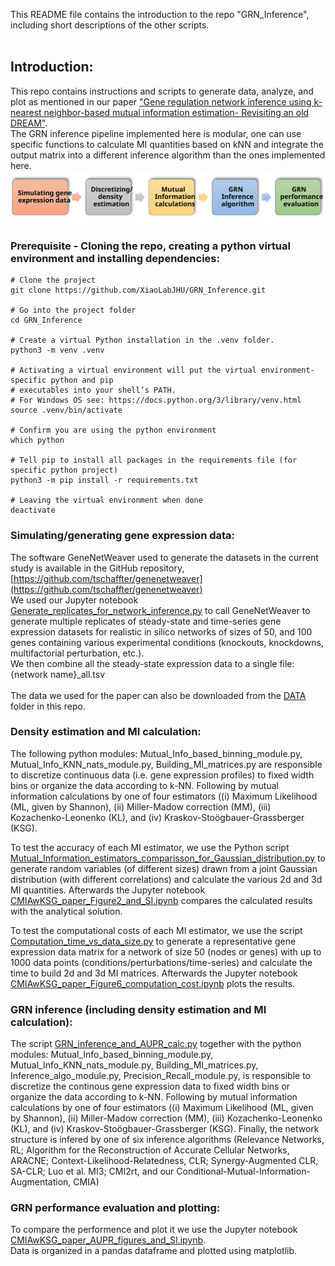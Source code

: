 This README file contains the introduction to the repo "GRN_Inference", including short descriptions of the other scripts.<br>
<br>
## Introduction:<br>
This repo contains instructions and scripts to generate data, analyze, and plot as mentioned in our paper ["Gene regulation network inference using k-nearest neighbor-based mutual information estimation- Revisiting an old DREAM"](https://bmcbioinformatics.biomedcentral.com/articles/10.1186/s12859-022-05047-5).<br>
The GRN inference pipeline implemented here is modular, one can use specific functions to calculate MI quantities based on kNN and integrate the output matrix into a different inference algorithm than the ones implemented here.<br>
![GRN inference pipeline:](/GRN_inference_pipeline.svg)<br>

### Prerequisite - Cloning the repo, creating a python virtual environment and installing dependencies:
```
# Clone the project
git clone https://github.com/XiaoLabJHU/GRN_Inference.git

# Go into the project folder
cd GRN_Inference

# Create a virtual Python installation in the .venv folder.
python3 -m venv .venv

# Activating a virtual environment will put the virtual environment-specific python and pip
# executables into your shell’s PATH.
# For Windows OS see: https://docs.python.org/3/library/venv.html
source .venv/bin/activate

# Confirm you are using the python environment
which python

# Tell pip to install all packages in the requirements file (for specific python project)
python3 -m pip install -r requirements.txt

# Leaving the virtual environment when done
deactivate
```

### Simulating/generating gene expression data:<br>
The software GeneNetWeaver used to generate the datasets in the current study is available in the GitHub repository, [https://github.com/tschaffter/genenetweaver](https://github.com/tschaffter/genenetweaver)<br>
We used our Jupyter notebook [Generate_replicates_for_network_inference.py](/CODE/Generate_replicates_for_network_inference.py) to call GeneNetWeaver to generate multiple replicates of steady-state and time-series gene expression datasets for realistic in silico networks of sizes of 50, and 100 genes containing various experimental conditions (knockouts, knockdowns, multifactorial perturbation, etc.).<br>
We then combine all the steady-state expression data to a single file: {network name}_all.tsv<br>
<br>
The data we used for the paper can also be downloaded from the [DATA](/DATA/) folder in this repo.<br>

### Density estimation and MI calculation:<br>
The following python modules: Mutual_Info_based_binning_module.py, Mutual_Info_KNN_nats_module.py, Building_MI_matrices.py are responsible to discretize continuous data (i.e. gene expression profiles) to fixed width bins or organize the data according to k-NN. Following by mutual information calculations by one of four estimators ((i) Maximum Likelihood (ML, given by Shannon), (ii) Miller-Madow correction (MM), (iii) Kozachenko-Leonenko (KL), and (iv) Kraskov-Stoögbauer-Grassberger (KSG).<br>

To test the accuracy of each MI estimator, we use the Python script [Mutual_Information_estimators_comparisson_for_Gaussian_distribution.py](/CODE/Mutual_Information_estimators_comparisson_for_Gaussian_distribution.py) to generate random variables (of different sizes) drawn from a joint Gaussian distribution (with different correlations) and calculate the various 2d and 3d MI quantities. Afterwards the Jupyter notebook [CMIAwKSG_paper_Figure2_and_SI.ipynb](/Scripts_for_paper_plots/CMIAwKSG_paper_Figure2_and_SI.ipynb) compares the calculated results with the analytical solution.<br>

To test the computational costs of each MI estimator, we use the script [Computation_time_vs_data_size.py](/CODE/Computation_time_vs_data_size.py) to generate a representative gene expression data matrix for a network of size 50 (nodes or genes) with up to 1000 data points (conditions/perturbations/time-series) and calculate the time to build 2d and 3d MI matrices. Afterwards the Jupyter notebook [CMIAwKSG_paper_Figure6_computation_cost.ipynb](/Scripts_for_paper_plots/CMIAwKSG_paper_Figure6_computation_cost.ipynb) plots the results.<br>

### GRN inference (including density estimation and MI calculation):<br>
The script [GRN_inference_and_AUPR_calc.py](/CODE/GRN_inference_and_AUPR_calc.py) together with the python modules: Mutual_Info_based_binning_module.py, Mutual_Info_KNN_nats_module.py, Building_MI_matrices.py, Inference_algo_module.py, Precision_Recall_module.py, is responsible to discretize the continous gene expression data to fixed width bins or organize the data according to k-NN. Following by mutual information calculations by one of four estimators ((i) Maximum Likelihood (ML, given by Shannon), (ii) Miller-Madow correction (MM), (iii) Kozachenko-Leonenko (KL), and (iv) Kraskov-Stoögbauer-Grassberger (KSG). Finally, the network structure is infered by one of six inference algorithms (Relevance Networks, RL; Algorithm for the Reconstruction of Accurate Cellular Networks, ARACNE; Context-Likelihood-Relatedness, CLR; Synergy-Augmented CLR, SA-CLR; Luo et al. MI3; CMI2rt, and our Conditional-Mutual-Information-Augmentation, CMIA) 

### GRN performance evaluation and plotting:<br>
To compare the performence and plot it we use the Jupyter notebook [CMIAwKSG_paper_AUPR_figures_and_SI.ipynb](/Scripts_for_paper_plots/CMIAwKSG_paper_AUPR_figures_and_SI.ipynb).<br>
Data is organized in a pandas dataframe and plotted using matplotlib.
